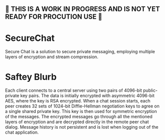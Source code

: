 ## 👀 THIS IS A WORK IN PROGRESS AND IS NOT YET READY FOR PROCUTION USE 👀

# SecureChat
Secure Chat is a solution to secure private messaging, employing multiple layers of encryption and stream compression.

# Saftey Blurb
Each client connects to a central server using two pairs of 4096-bit public-private key pairs. The data is initially encrypted with asymmetric 4096-bit AES, where the key is RSA encrypted. When a chat session starts, each peer creates 32 sets of 1024-bit Diffie-Hellman negotiation keys to agree on a single shared private key. This key is then used for symmetric encryption of the messages. The encrypted messages go through all the mentioned layers of encryption and are decrypted directly in the remote peer chat dialog.
Message history is not persistent and is lost when logging out of the chat application.
